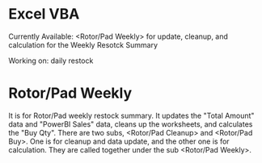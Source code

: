 # Excel VBA

Currently Available: <Rotor/Pad Weekly> for update, cleanup, and calculation for the Weekly Resotck Summary

Working on: daily restock 

# Rotor/Pad Weekly

It is for Rotor/Pad weekly restock summary. It updates the "Total Amount" data and "PowerBI Sales" data, cleans up the worksheets, and calculates the "Buy Qty".  There are two subs, <Rotor/Pad Cleanup> and <Rotor/Pad Buy>. One is for cleanup and data update, and the other one is for calculation. They are called together under the sub <Rotor/Pad Weekly>.
  
